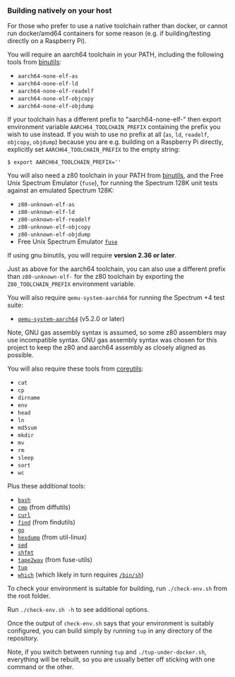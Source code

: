 ### Building natively on your host

For those who prefer to use a native toolchain rather than docker, or cannot
run docker/amd64 containers for some reason (e.g. if building/testing directly
on a Raspberry Pi).

You will require an aarch64 toolchain in your PATH, including the following
tools from [binutils](https://www.gnu.org/software/binutils/):

  * `aarch64-none-elf-as`
  * `aarch64-none-elf-ld`
  * `aarch64-none-elf-readelf`
  * `aarch64-none-elf-objcopy`
  * `aarch64-none-elf-objdump`

If your toolchain has a different prefix to "aarch64-none-elf-" then export
environment variable `AARCH64_TOOLCHAIN_PREFIX` containing the prefix you wish
to use instead.  If you wish to use no prefix at all (`as`, `ld`, `readelf`,
`objcopy`, `objdump`) because you are e.g. building on a Raspberry Pi directly,
explicitly set `AARCH64_TOOLCHAIN_PREFIX` to the empty string:

```
$ export AARCH64_TOOLCHAIN_PREFIX=''
```

You will also need a z80 toolchain in your PATH from
[binutils](https://www.gnu.org/software/binutils/), and the Free Unix Spectrum
Emulator (`fuse`), for running the Spectrum 128K unit tests against an emulated
Spectrum 128K:

  * `z80-unknown-elf-as`
  * `z80-unknown-elf-ld`
  * `z80-unknown-elf-readelf`
  * `z80-unknown-elf-objcopy`
  * `z80-unknown-elf-objdump`
  * Free Unix Spectrum Emulator [`fuse`](http://fuse-emulator.sourceforge.net/)

If using gnu binutils, you will require __version 2.36 or later__.

Just as above for the aarch64 toolchain, you can also use a different prefix
than `z80-unknown-elf-` for the z80 toolchain by exporting the
`Z80_TOOLCHAIN_PREFIX` environment variable.

You will also require `qemu-system-aarch64` for running the Spectrum +4 test
suite:

  * [`qemu-system-aarch64`](https://www.qemu.org/) (v5.2.0 or later)

Note, GNU gas assembly syntax is assumed, so some z80 assemblers may use
incompatible syntax. GNU gas assembly syntax was chosen for this project to
keep the z80 and aarch64 assembly as closely aligned as possible.

You will also require these tools from
[coreutils](https://www.gnu.org/software/coreutils/):
  * `cat`
  * `cp`
  * `dirname`
  * `env`
  * `head`
  * `ln`
  * `md5sum`
  * `mkdir`
  * `mv`
  * `rm`
  * `sleep`
  * `sort`
  * `wc`

Plus these additional tools:
  * [`bash`](https://www.gnu.org/software/bash/)
  * [`cmp`](https://www.gnu.org/software/diffutils/) (from diffutils)
  * [`curl`](https://github.com/curl/curl/)
  * [`find`](https://www.gnu.org/software/findutils/) (from findutils)
  * [`go`](https://golang.org/)
  * [`hexdump`](https://git.kernel.org/pub/scm/utils/util-linux/util-linux.git/) (from util-linux)
  * [`sed`](https://www.gnu.org/software/sed/)
  * [`shfmt`](https://github.com/mvdan/sh/tree/master/cmd/shfmt)
  * [`tape2wav`](https://sourceforge.net/p/fuse-emulator/fuse-utils/ci/master/tree/) (from fuse-utils)
  * [`tup`](http://gittup.org/tup/)
  * [`which`](https://carlowood.github.io/which/) (which likely in turn requires [`/bin/sh`](https://www.gnu.org/software/bash/))

To check your environment is suitable for building, run `./check-env.sh` from
the root folder.

Run `./check-env.sh -h` to see additional options.

Once the output of `check-env.sh` says that your environment is suitably
configured, you can build simply by running `tup` in any directory of the
repository.

Note, if you switch between running `tup` and `./tup-under-docker.sh`,
everything will be rebuilt, so you are usually better off sticking with one
command or the other.
